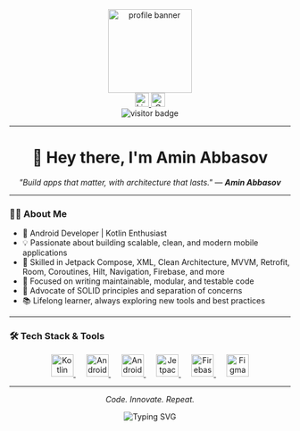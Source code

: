 <div align="center">
  <img height="150" src="https://avatars.mds.yandex.net/i?id=a9f6da9672e2e43db5716cd8939a4b8d_l-4950066-images-thumbs&n=13" alt="profile banner"/>
</div>

<div align="center">
  <a href="https://www.linkedin.com/in/aminabbasov778/">
    <img src="https://img.shields.io/static/v1?message=LinkedIn&logo=linkedin&label=&color=0077B5&logoColor=white&labelColor=&style=for-the-badge" height="25" alt="LinkedIn Badge"/>
  </a>
  <a href="mailto:aminabbasov778@gmail.com">
    <img src="https://img.shields.io/static/v1?message=Gmail&logo=gmail&label=&color=D14836&logoColor=white&labelColor=&style=for-the-badge" height="25" alt="Gmail Badge"/>
  </a>
</div>

<div align="center">
  <img src="https://visitor-badge.laobi.icu/badge?page_id=AminAbbasov778.AminAbbasov778&left_color=navy&right_color=cyan" alt="visitor badge"/>
</div>

---

<h1 align="center">👋 Hey there, I'm Amin Abbasov</h1>

<p align="center"><i>"Build apps that matter, with architecture that lasts." — <b>Amin Abbasov</b></i></p>

---

### 👨‍💻 About Me

- 🚀 Android Developer | Kotlin Enthusiast  
- 💡 Passionate about building scalable, clean, and modern mobile applications  
- 📱 Skilled in Jetpack Compose, XML, Clean Architecture, MVVM, Retrofit, Room, Coroutines, Hilt, Navigation, Firebase, and more
- 🧠 Focused on writing maintainable, modular, and testable code  
- 🎯 Advocate of SOLID principles and separation of concerns  
- 📚 Lifelong learner, always exploring new tools and best practices  

---

### 🛠️ Tech Stack & Tools

<div align="center">
  <a href="https://kotlinlang.org/" target="_blank">
    <img src="https://cdn.jsdelivr.net/gh/devicons/devicon/icons/kotlin/kotlin-original.svg" height="40" alt="Kotlin" />
  </a>
  <img width="15"/>
  <a href="https://developer.android.com" target="_blank">
    <img src="https://cdn.jsdelivr.net/gh/devicons/devicon/icons/android/android-original.svg" height="40" alt="Android" />
  </a>
  <img width="15"/>
  <a href="https://developer.android.com/studio" target="_blank">
    <img src="https://cdn.jsdelivr.net/gh/devicons/devicon/icons/androidstudio/androidstudio-original.svg" height="40" alt="Android Studio" />
  </a>
  <img width="15"/>
  <a href="https://developer.android.com/jetpack/compose" target="_blank">
    <img src="https://habrastorage.org/r/w1560/getpro/habr/upload_files/6d3/7f5/efc/6d37f5efc14ce0b43ef9717bf24e5155.png" height="40" alt="Jetpack Compose" />
  </a>
  <img width="15"/>
  <a href="https://firebase.google.com/" target="_blank">
    <img src="https://cdn.jsdelivr.net/gh/devicons/devicon/icons/firebase/firebase-plain-wordmark.svg" height="40" alt="Firebase" />
  </a>
  <img width="15"/>
  <a href="https://figma.com/" target="_blank">
    <img src="https://cdn.jsdelivr.net/gh/devicons/devicon/icons/figma/figma-original.svg" height="40" alt="Figma" />
  </a>
</div>

---



<div align="center">
  <p><i>Code. Innovate. Repeat.</i></p>
  <img src="https://readme-typing-svg.herokuapp.com?font=Fira+Code&size=18&color=00D4FF&center=true&vCenter=true&width=450&lines=Building+the+Future+of+Android+Apps" alt="Typing SVG"/>
</div>

